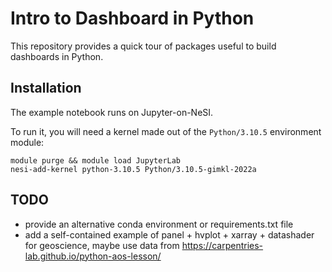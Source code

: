 # Intro to Dashboard in Python

This repository provides a quick tour of packages useful to build dashboards in Python.


## Installation

The example notebook runs on Jupyter-on-NeSI.

To run it, you will need a kernel made out of the `Python/3.10.5` environment module:

```
module purge && module load JupyterLab
nesi-add-kernel python-3.10.5 Python/3.10.5-gimkl-2022a
```


## TODO

- provide an alternative conda environment or requirements.txt file
- add a self-contained example of panel + hvplot + xarray + datashader for geoscience, maybe use data from https://carpentries-lab.github.io/python-aos-lesson/
